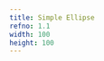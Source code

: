 ```yaml
---
title: Simple Ellipse
refno: 1.1
width: 100
height: 100
---
```


<script>
function setup(){
  ellipse(10,30,20,40);
  // from collection
}

function draw(){

}
</script>
